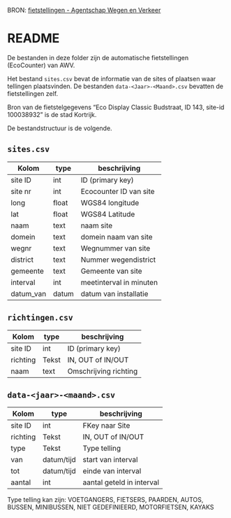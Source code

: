 BRON: [fietstellingen - Agentschap Wegen en Verkeer](https://opendata.apps.mow.vlaanderen.be/fietstellingen/index.html)

# README

De bestanden in deze folder zijn de automatische fietstellingen (EcoCounter) van AWV.

Het bestand `sites.csv` bevat de informatie van de sites of plaatsen waar tellingen plaatsvinden.
De bestanden `data-<Jaar>-<Maand>.csv` bevatten de fietstellingen zelf.

Bron van de fietstelgegevens “Eco Display Classic Budstraat, ID 143, site-id 100038932” is de stad Kortrijk.

De bestandstructuur is de volgende.

## `sites.csv`
 
|  Kolom    | type       | beschrijving              |
|---        |---         |---                        |
| site ID   | int        | ID (primary key)          |
| site nr   | int        | Ecocounter ID van site    |
| long      | float      | WGS84 longitude           |
| lat       | float      | WGS84 Latitude            |
| naam      | text       | naam site                 |
| domein    | text       | domein naam van site      |
| wegnr     | text       | Wegnummer van site        |
| district  | text       | Nummer wegendistrict      |
| gemeente  | text       | Gemeente van site         |
| interval  | int        | meetinterval in minuten   |
| datum_van | datum      | datum van installatie     |

## `richtingen.csv`
|  Kolom    | type       | beschrijving              |
|---        |---         |---                        |
| site ID   | int        | ID (primary key)          |
| richting  | Tekst      | IN, OUT of IN/OUT         |
| naam      | text       | Omschrijving richting     |


## `data-<jaar>-<maand>.csv`

|  Kolom    | type       | beschrijving              |
|---        |---         |---                        |
| site ID   | int        | FKey naar Site            |
| richting  | Tekst      | IN, OUT of IN/OUT         |
| type      | Tekst      | Type telling              |
| van       | datum/tijd | start van interval        |
| tot       | datum/tijd | einde van interval        |
| aantal    | int        | aantal geteld in interval |

Type telling kan zijn: VOETGANGERS, FIETSERS, PAARDEN, AUTOS, BUSSEN, 
MINIBUSSEN, NIET GEDEFINIEERD, MOTORFIETSEN, KAYAKS
